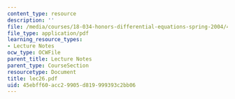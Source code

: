 ```yaml
---
content_type: resource
description: ''
file: /media/courses/18-034-honors-differential-equations-spring-2004/45ebff60acc29905d819999393c2bb06_lec26.pdf
file_type: application/pdf
learning_resource_types:
- Lecture Notes
ocw_type: OCWFile
parent_title: Lecture Notes
parent_type: CourseSection
resourcetype: Document
title: lec26.pdf
uid: 45ebff60-acc2-9905-d819-999393c2bb06
---
```

